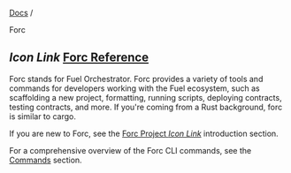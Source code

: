[Docs](https://docs.fuel.network/) /

Forc

## _Icon Link_ [Forc Reference](https://docs.fuel.network/docs/forc/\#forc-reference)

Forc stands for Fuel Orchestrator. Forc provides a variety of tools and commands for developers working with the Fuel ecosystem, such as scaffolding a new project, formatting, running scripts, deploying contracts, testing contracts, and more. If you're coming from a Rust background, forc is similar to cargo.

If you are new to Forc, see the [Forc Project _Icon Link_](https://docs.fuel.network/docs/sway/introduction/forc_project/) introduction section.

For a comprehensive overview of the Forc CLI commands, see the [Commands](https://docs.fuel.network/docs/forc/commands/) section.